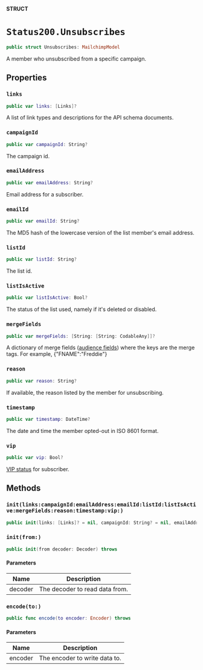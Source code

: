 **STRUCT**

# `Status200.Unsubscribes`

```swift
public struct Unsubscribes: MailchimpModel
```

A member who unsubscribed from a specific campaign.

## Properties
### `links`

```swift
public var links: [Links]?
```

A list of link types and descriptions for the API schema documents.

### `campaignId`

```swift
public var campaignId: String?
```

The campaign id.

### `emailAddress`

```swift
public var emailAddress: String?
```

Email address for a subscriber.

### `emailId`

```swift
public var emailId: String?
```

The MD5 hash of the lowercase version of the list member's email address.

### `listId`

```swift
public var listId: String?
```

The list id.

### `listIsActive`

```swift
public var listIsActive: Bool?
```

The status of the list used, namely if it's deleted or disabled.

### `mergeFields`

```swift
public var mergeFields: [String: [String: CodableAny]]?
```

A dictionary of merge fields ([audience fields](https://mailchimp.com/help/getting-started-with-merge-tags/)) where the keys are the merge tags. For example, {"FNAME":"Freddie"}

### `reason`

```swift
public var reason: String?
```

If available, the reason listed by the member for unsubscribing.

### `timestamp`

```swift
public var timestamp: DateTime?
```

The date and time the member opted-out in ISO 8601 format.

### `vip`

```swift
public var vip: Bool?
```

[VIP status](https://mailchimp.com/help/designate-and-send-to-vip-contacts/) for subscriber.

## Methods
### `init(links:campaignId:emailAddress:emailId:listId:listIsActive:mergeFields:reason:timestamp:vip:)`

```swift
public init(links: [Links]? = nil, campaignId: String? = nil, emailAddress: String? = nil, emailId: String? = nil, listId: String? = nil, listIsActive: Bool? = nil, mergeFields: [String: [String: CodableAny]]? = nil, reason: String? = nil, timestamp: DateTime? = nil, vip: Bool? = nil)
```

### `init(from:)`

```swift
public init(from decoder: Decoder) throws
```

#### Parameters

| Name | Description |
| ---- | ----------- |
| decoder | The decoder to read data from. |

### `encode(to:)`

```swift
public func encode(to encoder: Encoder) throws
```

#### Parameters

| Name | Description |
| ---- | ----------- |
| encoder | The encoder to write data to. |
